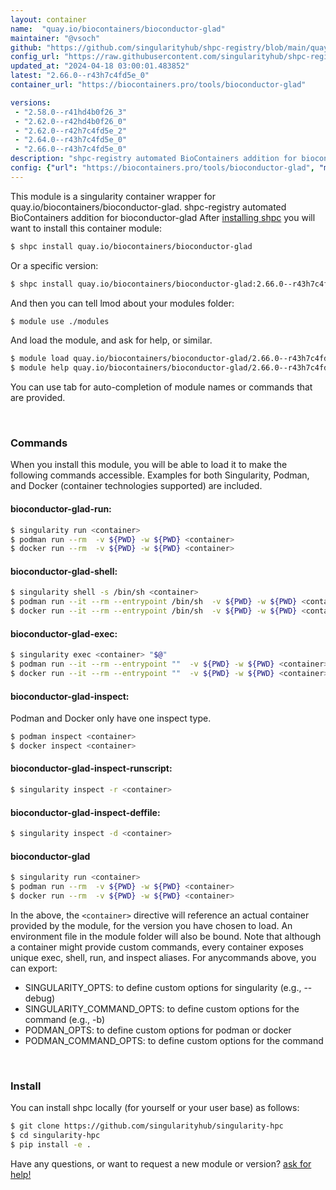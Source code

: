 ```yaml
---
layout: container
name:  "quay.io/biocontainers/bioconductor-glad"
maintainer: "@vsoch"
github: "https://github.com/singularityhub/shpc-registry/blob/main/quay.io/biocontainers/bioconductor-glad/container.yaml"
config_url: "https://raw.githubusercontent.com/singularityhub/shpc-registry/main/quay.io/biocontainers/bioconductor-glad/container.yaml"
updated_at: "2024-04-18 03:00:01.483852"
latest: "2.66.0--r43h7c4fd5e_0"
container_url: "https://biocontainers.pro/tools/bioconductor-glad"

versions:
 - "2.58.0--r41hd4b0f26_3"
 - "2.62.0--r42hd4b0f26_0"
 - "2.62.0--r42h7c4fd5e_2"
 - "2.64.0--r43h7c4fd5e_0"
 - "2.66.0--r43h7c4fd5e_0"
description: "shpc-registry automated BioContainers addition for bioconductor-glad"
config: {"url": "https://biocontainers.pro/tools/bioconductor-glad", "maintainer": "@vsoch", "description": "shpc-registry automated BioContainers addition for bioconductor-glad", "latest": {"2.66.0--r43h7c4fd5e_0": "sha256:abc0674a4a954bb67f1a80c42b9fa09658b6a4b42b2a55a6ce66acd1e6ee2084"}, "tags": {"2.58.0--r41hd4b0f26_3": "sha256:86f1d3508a046245b5c9fc463fcccd1fcb5830182b95e638479c192b7819c48c", "2.62.0--r42hd4b0f26_0": "sha256:6a61fdc25a7c1c40f282297cd94624e59460a446c5cbf4abbd89f3cfc7cae106", "2.62.0--r42h7c4fd5e_2": "sha256:1a3f905e0aa4aec26d0963b506d1ee5749b64f0cfeb27945e64e35084d4e03f9", "2.64.0--r43h7c4fd5e_0": "sha256:723cc087e3c97e063a4b4ae24343ba7e76d3625592ae7e7ee1dc7baf95be4344", "2.66.0--r43h7c4fd5e_0": "sha256:abc0674a4a954bb67f1a80c42b9fa09658b6a4b42b2a55a6ce66acd1e6ee2084"}, "docker": "quay.io/biocontainers/bioconductor-glad"}
---
```


This module is a singularity container wrapper for quay.io/biocontainers/bioconductor-glad.
shpc-registry automated BioContainers addition for bioconductor-glad
After [installing shpc](#install) you will want to install this container module:


```bash
$ shpc install quay.io/biocontainers/bioconductor-glad
```

Or a specific version:

```bash
$ shpc install quay.io/biocontainers/bioconductor-glad:2.66.0--r43h7c4fd5e_0
```

And then you can tell lmod about your modules folder:

```bash
$ module use ./modules
```

And load the module, and ask for help, or similar.

```bash
$ module load quay.io/biocontainers/bioconductor-glad/2.66.0--r43h7c4fd5e_0
$ module help quay.io/biocontainers/bioconductor-glad/2.66.0--r43h7c4fd5e_0
```

You can use tab for auto-completion of module names or commands that are provided.

<br>

### Commands

When you install this module, you will be able to load it to make the following commands accessible.
Examples for both Singularity, Podman, and Docker (container technologies supported) are included.

#### bioconductor-glad-run:

```bash
$ singularity run <container>
$ podman run --rm  -v ${PWD} -w ${PWD} <container>
$ docker run --rm  -v ${PWD} -w ${PWD} <container>
```

#### bioconductor-glad-shell:

```bash
$ singularity shell -s /bin/sh <container>
$ podman run --it --rm --entrypoint /bin/sh  -v ${PWD} -w ${PWD} <container>
$ docker run --it --rm --entrypoint /bin/sh  -v ${PWD} -w ${PWD} <container>
```

#### bioconductor-glad-exec:

```bash
$ singularity exec <container> "$@"
$ podman run --it --rm --entrypoint ""  -v ${PWD} -w ${PWD} <container> "$@"
$ docker run --it --rm --entrypoint ""  -v ${PWD} -w ${PWD} <container> "$@"
```

#### bioconductor-glad-inspect:

Podman and Docker only have one inspect type.

```bash
$ podman inspect <container>
$ docker inspect <container>
```

#### bioconductor-glad-inspect-runscript:

```bash
$ singularity inspect -r <container>
```

#### bioconductor-glad-inspect-deffile:

```bash
$ singularity inspect -d <container>
```



#### bioconductor-glad

```bash
$ singularity run <container>
$ podman run --rm  -v ${PWD} -w ${PWD} <container>
$ docker run --rm  -v ${PWD} -w ${PWD} <container>
```


In the above, the `<container>` directive will reference an actual container provided
by the module, for the version you have chosen to load. An environment file in the
module folder will also be bound. Note that although a container
might provide custom commands, every container exposes unique exec, shell, run, and
inspect aliases. For anycommands above, you can export:

 - SINGULARITY_OPTS: to define custom options for singularity (e.g., --debug)
 - SINGULARITY_COMMAND_OPTS: to define custom options for the command (e.g., -b)
 - PODMAN_OPTS: to define custom options for podman or docker
 - PODMAN_COMMAND_OPTS: to define custom options for the command

<br>

### Install

You can install shpc locally (for yourself or your user base) as follows:

```bash
$ git clone https://github.com/singularityhub/singularity-hpc
$ cd singularity-hpc
$ pip install -e .
```

Have any questions, or want to request a new module or version? [ask for help!](https://github.com/singularityhub/singularity-hpc/issues)